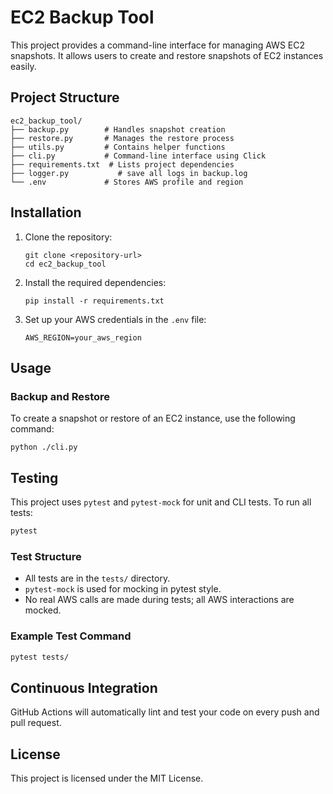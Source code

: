 # EC2 Backup Tool

This project provides a command-line interface for managing AWS EC2 snapshots. It allows users to create and restore snapshots of EC2 instances easily.

## Project Structure

```
ec2_backup_tool/
├── backup.py        # Handles snapshot creation
├── restore.py       # Manages the restore process
├── utils.py         # Contains helper functions
├── cli.py           # Command-line interface using Click
├── requirements.txt  # Lists project dependencies
├── logger.py           # save all logs in backup.log
└── .env             # Stores AWS profile and region
```

## Installation

1. Clone the repository:
   ```
   git clone <repository-url>
   cd ec2_backup_tool
   ```

2. Install the required dependencies:
   ```
   pip install -r requirements.txt
   ```

3. Set up your AWS credentials in the `.env` file:
   ```
   AWS_REGION=your_aws_region
   ```

## Usage

### Backup and Restore

To create a snapshot or restore of an EC2 instance, use the following command:
```
python ./cli.py
```

## Testing

This project uses `pytest` and `pytest-mock` for unit and CLI tests. To run all tests:

```bash
pytest
```

### Test Structure
- All tests are in the `tests/` directory.
- `pytest-mock` is used for mocking in pytest style.
- No real AWS calls are made during tests; all AWS interactions are mocked.

### Example Test Command

```bash
pytest tests/
```

## Continuous Integration

GitHub Actions will automatically lint and test your code on every push and pull request.

## License

This project is licensed under the MIT License.
